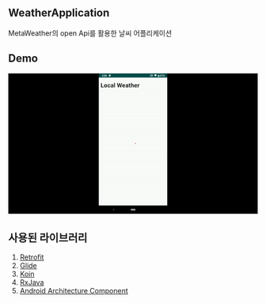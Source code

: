 ## WeatherApplication

MetaWeather의 open Api를 활용한 날씨 어플리케이션

## Demo
![](demo.gif)

## 사용된 라이브러리
1. [Retrofit](https://github.com/square/retrofit)
2. [Glide](https://github.com/bumptech/glide)
3. [Koin](https://github.com/InsertKoinIO/koin)
4. [RxJava](https://github.com/ReactiveX/RxJava)
5. [Android Architecture Component](https://developer.android.com/topic/libraries/architecture/)


